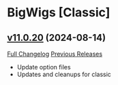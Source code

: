 # BigWigs [Classic]

## [v11.0.20](https://github.com/BigWigsMods/BigWigs_Classic/tree/v11.0.20) (2024-08-14)
[Full Changelog](https://github.com/BigWigsMods/BigWigs_Classic/compare/v11.0.19...v11.0.20) [Previous Releases](https://github.com/BigWigsMods/BigWigs_Classic/releases)

- Update option files  
- Updates and cleanups for classic  

